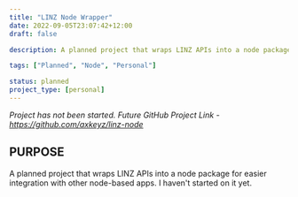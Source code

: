 ```yaml
---
title: "LINZ Node Wrapper"
date: 2022-09-05T23:07:42+12:00
draft: false

description: A planned project that wraps LINZ APIs into a node package for easier integration with other node-based apps.

tags: ["Planned", "Node", "Personal"]

status: planned
project_type: [personal]
---
```


*Project has not been started. Future GitHub Project Link - https://github.com/axkeyz/linz-node*

## PURPOSE

A planned project that wraps LINZ APIs into a node package for easier integration with other node-based apps. I haven't started on it yet.